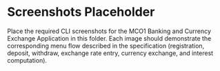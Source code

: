 # Screenshots Placeholder

Place the required CLI screenshots for the MCO1 Banking and Currency Exchange Application in this folder. Each image should demonstrate the corresponding menu flow described in the specification (registration, deposit, withdraw, exchange rate entry, currency exchange, and interest computation).
